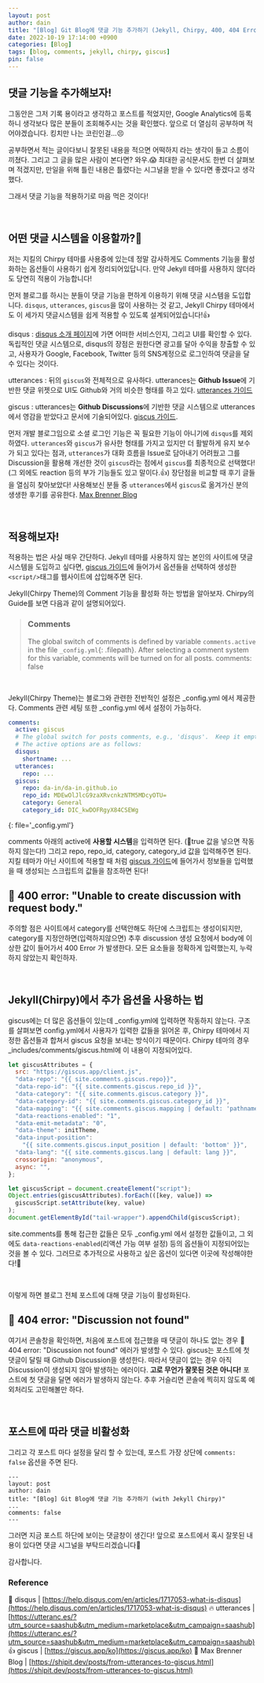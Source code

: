 ```yaml
---
layout: post
author: dain
title: "[Blog] Git Blog에 댓글 기능 추가하기 (Jekyll, Chirpy, 400, 404 Error 정리)"
date: 2022-10-19 17:14:00 +0900
categories: [Blog]
tags: [blog, comments, jekyll, chirpy, giscus]
pin: false
---
```


## 댓글 기능을 추가해보자!

그동안은 그저 기록 용이라고 생각하고 포스트를 적었지만, Google Analytics에 등록하니 생각보다 많은 분들이 조회해주시는 것을 확인했다.
앞으로 더 열심히 공부하며 적어야겠습니다. 킹치만 나는 코린인걸...😣

공부하면서 적는 글이다보니 잘못된 내용을 적으면 어떡하지 라는 생각이 들고 소름이 끼쳤다. 그리고 그 글을 많은 사람이 본다면? 와우.😱
최대한 공식문서도 한번 더 살펴보며 적겠지만, 만일을 위해 틀린 내용은 틀렸다는 시그널을 받을 수 있다면 좋겠다고 생각했다.

그래서 댓글 기능을 적용하기로 마음 먹은 것이다!

<br/>

## 어떤 댓글 시스템을 이용할까?🤔

저는 지킬의 Chirpy 테마를 사용중에 있는데 정말 감사하게도 Comments 기능을 활성화하는 옵션들이 사용하기 쉽게 정리되어있답니다.
만약 Jekyll 테마를 사용하지 않더라도 당연히 적용이 가능합니다!

먼저 블로그를 하시는 분들이 댓글 기능을 편하게 이용하기 위해 댓글 시스템을 도입합니다.
`disqus`, `utterances`, `giscus`을 많이 사용하는 것 같고, Jekyll Chirpy 테마에서도 이 세가지 댓글시스템을 쉽게 적용할 수 있도록 설계되어있습니다!👍

disqus
: [disqus 소개 페이지](https://help.disqus.com/en/articles/1717053-what-is-disqus)에 가면 어떠한 서비스인지, 그리고 UI를 확인할 수 있다. 독립적인 댓글 시스템으로, disqus의 장점은 원한다면 광고를 달아 수익을 창출할 수 있고, 사용자가 Google, Facebook, Twitter 등의 SNS계정으로 로그인하여 댓글을 달 수 있다는 것이다.

utterances
: 뒤의 `giscus`와 전체적으로 유사하다. utterances는 **Github Issue**에 기반한 댓글 위젯으로 UI도 Github와 거의 비슷한 형태를 하고 있다. [utterances 가이드](https://utteranc.es/?utm_source=saashub&utm_medium=marketplace&utm_campaign=saashub)

giscus
: utterances는 **Github Discussions**에 기반한 댓글 시스템으로 utterances에서 영감을 받았다고 문서에 기술되어있다. [giscus 가이드](https://giscus.app/ko).

먼저 개발 블로그임으로 소셜 로그인 기능은 꼭 필요한 기능이 아니기에 `disqus`를 제외하였다. `utterances`와 `giscus`가 유사한 형태를 가지고 있지만 더 활발하게 유지 보수가 되고 있다는 점과, `utterances`가 대화 흐름을 Issue로 담아내기 어려웠고 그를 Discussion을 활용해 개선한 것이 `giscus`라는 점에서 `giscus`를 최종적으로 선택했다! (그 외에도 reaction 등의 부가 기능들도 있고 말이다.👍) 장단점을 비교할 때 후기 글들을 열심히 찾아보았다! 사용해보신 분들 중 `utterances`에서 `giscus`로 옮겨가신 분의 생생한 후기를 공유한다. [Max Brenner Blog](https://shipit.dev/posts/from-utterances-to-giscus.html)

<br/>

## 적용해보자!

적용하는 법은 사실 매우 간단하다. Jekyll 테마를 사용하지 않는 본인의 사이트에 댓글 시스템을 도입하고 싶다면, [giscus 가이드](https://giscus.app/ko)에 들어가서 옵션들을 선택하여 생성한 `<script/>`태그를 웹사이트에 삽입해주면 된다.

Jekyll(Chirpy Theme)의 Comment 기능을 활성화 하는 방법을 알아보자.
Chirpy의 Guide를 보면 다음과 같이 설명되어있다.

> ### Comments
>
> The global switch of comments is defined by variable `comments.active` in the file `_config.yml`{: .filepath}. After selecting a comment system for this variable, comments will be turned on for all posts.
> comments: false

<br/>

Jekyll(Chirpy Theme)는 블로그와 관련한 전반적인 설정은 \_config.yml 에서 제공한다.
Comments 관련 세팅 또한 \_config.yml 에서 설정이 가능하다.

```yml
comments:
  active: giscus
  # The global switch for posts comments, e.g., 'disqus'.  Keep it empty means disable
  # The active options are as follows:
  disqus:
    shortname: ...
  utterances:
    repo: ...
  giscus:
    repo: da-in/da-in.github.io
    repo_id: MDEwOlJlcG9zaXRvcnkzNTM5MDcyOTU=
    category: General
    category_id: DIC_kwDOFRgyX84CSEWg
```

{: file='\_config.yml'}

comments 아래의 active에 **사용할 시스템**을 입력하면 된다. (🚨true 값을 넣으면 작동하지 않는다!)
그리고 repo, repo_id, category, category_id 값을 입력해주면 된다. 지킬 테마가 아닌 사이트에 적용할 때 처럼
[giscus 가이드](https://giscus.app/ko)에 들어가서 정보들을 입력했을 때 생성되는 스크립트의 값들을 참조하면 된다!

## 🚨 400 error: "Unable to create discussion with request body."

주의할 점은 사이트에서 category를 선택안해도 하단에 스크립트는 생성이되지만, category를 지정안하면(입력하지않으면) 추후 discussion 생성 요청에서 body에 이상한 값이 들어가서 400 Error 가 발생한다. 모든 요소들을 정확하게 입력했는지, 누락하지 않았는지 확인하자.

<br/>

## Jekyll(Chirpy)에서 추가 옵션을 사용하는 법

giscus에는 더 많은 옵션들이 있는데 \_config.yml에 입력하면 작동하지 않는다.
구조를 살펴보면 config.yml에서 사용자가 입력한 값들을 읽어온 후, Chirpy 테마에서 지정한 옵션들과 합쳐서 giscus 요청을 보내는 방식이기 때문이다.
Chirpy 테마의 경우 \_includes/comments/giscus.html에 이 내용이 지정되어있다.

```javascript
let giscusAttributes = {
  src: "https://giscus.app/client.js",
  "data-repo": "{{ site.comments.giscus.repo}}",
  "data-repo-id": "{{ site.comments.giscus.repo_id }}",
  "data-category": "{{ site.comments.giscus.category }}",
  "data-category-id": "{{ site.comments.giscus.category_id }}",
  "data-mapping": "{{ site.comments.giscus.mapping | default: 'pathname' }}",
  "data-reactions-enabled": "1",
  "data-emit-metadata": "0",
  "data-theme": initTheme,
  "data-input-position":
    "{{ site.comments.giscus.input_position | default: 'bottom' }}",
  "data-lang": "{{ site.comments.giscus.lang | default: lang }}",
  crossorigin: "anonymous",
  async: "",
};

let giscusScript = document.createElement("script");
Object.entries(giscusAttributes).forEach(([key, value]) =>
  giscusScript.setAttribute(key, value)
);
document.getElementById("tail-wrapper").appendChild(giscusScript);
```

site.comments를 통해 접근한 값들은 모두 \_config.yml 에서 설정한 값들이고, 그 외에도 `data-reactions-enabled`(리액션 가능 여부 설정) 등의 옵션들이 지정되어있는 것을 볼 수 있다. 그러므로 추가적으로 사용하고 싶은 옵션이 있다면 이곳에 작성해야한다!🙂

<br/>

이렇게 하면 블로그 전체 포스트에 대해 댓글 기능이 활성화된다.

## 🚨 404 error: "Discussion not found"

여기서 콘솔창을 확인하면, 처음에 포스트에 접근했을 때 댓글이 하나도 없는 경우 🚨 404 error: "Discussion not found" 에러가 발생할 수 있다.
giscus는 포스트에 첫 댓글이 달릴 때 Github Discussion을 생성한다. 따라서 댓글이 없는 경우 아직 Discussion이 생성되지 않아 발생하는 에러이다. **고로 무언가 잘못된 것은 아니다!** 포스트에 첫 댓글을 달면 에러가 발생하지 않는다. 추후 거슬리면 콘솔에 찍히지 않도록 예외처리도 고민해볼만 하다.

<br/>

## 포스트에 따라 댓글 비활성화

그리고 각 포스트 마다 설정을 달리 할 수 있는데, 포스트 가장 상단에 `comments: false` 옵션을 주면 된다.

```
---
layout: post
author: dain
title: "[Blog] Git Blog에 댓글 기능 추가하기 (with Jekyll Chirpy)"
...
comments: false
---
```

그러면 지금 포스트 하단에 보이는 댓글창이 생긴다!
앞으로 포스트에서 혹시 잘못된 내용이 있다면 댓글 시그널을 부탁드리겠습니다🙏

감사합니다.

### Reference

🤩 disqus | [https://help.disqus.com/en/articles/1717053-what-is-disqus](https://help.disqus.com/en/articles/1717053-what-is-disqus)
🔥 utterances | [https://utteranc.es/?utm_source=saashub&utm_medium=marketplace&utm_campaign=saashub](https://utteranc.es/?utm_source=saashub&utm_medium=marketplace&utm_campaign=saashub)
👍 giscus | [https://giscus.app/ko](https://giscus.app/ko)
🙂 Max Brenner Blog | [https://shipit.dev/posts/from-utterances-to-giscus.html](https://shipit.dev/posts/from-utterances-to-giscus.html)
